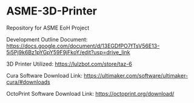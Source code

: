 # ASME-3D-Printer
Repository for ASME EoH Project

Development Outline Document: https://docs.google.com/document/d/13EGDfPO7fTsV56E13-5i5Pj9k6Bz1pYGpY59F9jFkoY/edit?usp=drive_link

3D Printer Utilized: https://lulzbot.com/store/taz-6

Cura Software Download Link: https://ultimaker.com/software/ultimaker-cura/#downloads

OctoPrint Software Download Link: https://octoprint.org/download/

